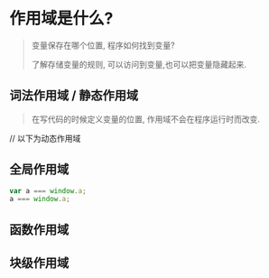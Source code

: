 # 作用域是什么?

> 变量保存在哪个位置, 程序如何找到变量?
>
> 了解存储变量的规则, 可以访问到变量,也可以把变量隐藏起来.

## 词法作用域 / 静态作用域

> 在写代码的时候定义变量的位置, 作用域不会在程序运行时而改变.

// 以下为动态作用域

## 全局作用域

```js
var a === window.a;
a === window.a;
```

## 函数作用域

## 块级作用域




